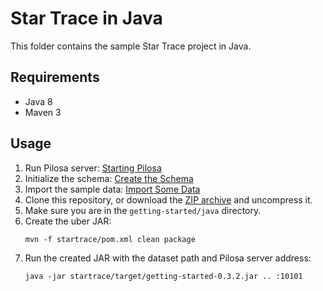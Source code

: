 # Star Trace in Java

This folder contains the sample Star Trace project in Java.

## Requirements

* Java 8
* Maven 3

## Usage

1. Run Pilosa server: [Starting Pilosa](https://www.pilosa.com/docs/getting-started/#starting-pilosa)
2. Initialize the schema: [Create the Schema](https://www.pilosa.com/docs/getting-started/#create-the-schema)
3. Import the sample data: [Import Some Data](https://www.pilosa.com/docs/getting-started/#import-some-data)
4. Clone this repository, or download the [ZIP archive](https://github.com/pilosa/getting-started/archive/master.zip) and uncompress it.
5. Make sure you are in the `getting-started/java` directory.
6. Create the uber JAR:
    ```
    mvn -f startrace/pom.xml clean package
    ```
7. Run the created JAR with the dataset path and Pilosa server address:
    ```
    java -jar startrace/target/getting-started-0.3.2.jar .. :10101
